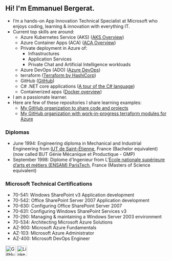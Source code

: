 ## Hi! I'm Emmanuel Bergerat.
- I’m a hands-on App Innovation Technical Specialist at Microsoft who enjoys coding, learning & innovation with everything IT.
- Current top skills are around:
  - Azure Kubernetes Service (AKS) ([AKS Overview](https://learn.microsoft.com/en-us/azure/aks/what-is-aks))
  - Azure Container Apps (ACA) ([ACA Overview](https://learn.microsoft.com/en-us/azure/container-apps/overview))
  - Private deployment in Azure of:
    - Infrastructures
    - Application Services
    - Private Chat and Artificial Intelligence workloads
  - Azure DevOps (ADO) ([Azure DevOps](https://azure.microsoft.com/en-us/products/devops#overview))
  - terraform ([Terraform by HashiCorp](https://www.terraform.io/))
  - GitHub ([GitHub](https://github.com/))
  - C# .NET core applications ([A tour of the C# language](https://learn.microsoft.com/en-us/dotnet/csharp/tour-of-csharp/))
  - Containerized apps ([Docker overview](https://docs.docker.com/get-started/overview/))
- I am a passionate learner.
- Here are few of these repositories I share learning examples:
  - [My GitHub organization to share code and projects](https://github.com/embergershared)
  - [My GitHub organization with work-in-progress terraform modules for Azure](https://github.com/embergertf)


### Diplomas

- June 1994: Engineering diploma in Mechanical and Industrial Engineering from [IUT de Saint-Étienne](https://www.iut.univ-st-etienne.fr/fr/etudier-a-l-iut-de-saint-etienne/nos-formations/les-b-u-t/b-u-t-genie-mecanique-et-productique.html), France (Bachelor equivalent) (now called BUT Génie Mécanique et Productique - GMP)
- September 1998: Diplome d'Ingenieur from L’[École nationale supérieure d’arts et métiers (ENSAM) ParisTech](https://www.artsetmetiers.fr/en), France (Masters of Science equivalent)

### Microsoft Technical Certifications

-	70-541: Windows SharePoint v3 Application development
-	70-542: Office SharePoint Server 2007 Application development
-	70-630: Configuring Office SharePoint Server 2007
-	70-631: Configuring Windows SharePoint Services v3
-	70-290: Managing & maintaining a Windows Server 2003 environment
-	70-534: Architecting Microsoft Azure Solutions
-	AZ-900: Microsoft Azure Fundamentals
-	AZ-103: Microsoft Azure Administrator
-	AZ-400: Microsoft DevOps Engineer


[<img height="32" width="32" src="https://unpkg.com/simple-icons@v4/icons/github.svg" alt="GitHub Emmanuel" />](https://github.com/gopher194/)
[<img height="32" width="32" src="https://unpkg.com/simple-icons@v4/icons/linkedin.svg" alt="LinkedIn Emmanuel" />](https://www.linkedin.com/in/emmanuelbergerat/)

<!--
### Hi there 👋

[<img height="32" width="32" src="https://unpkg.com/simple-icons@v4/icons/twitter.svg" alt="Twitter" />](https://twitter.com/brig_lamoreaux)
[<img height="32" width="32" src="https://unpkg.com/simple-icons@v4/icons/wordpress.svg" alt="Blog" />](https://briglamoreaux.wordpress.com/)

**gopher194/gopher194** is a ✨ _special_ ✨ repository because its `README.md` (this file) appears on your GitHub profile.

Here are some ideas to get you started:

- 🔭 I’m currently working on ...
- 🌱 I’m currently learning ...
- 👯 I’m looking to collaborate on ...
- 🤔 I’m looking for help with ...
- 💬 Ask me about ...
- 📫 How to reach me: ...
- 😄 Pronouns: ...
- ⚡ Fun fact: ...
-->
